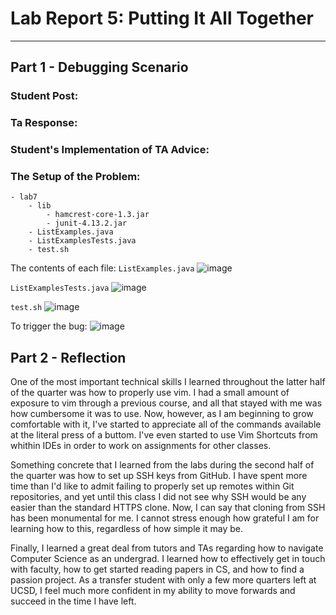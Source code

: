 # Lab Report 5: Putting It All Together
__________

## Part 1 - Debugging Scenario

### Student Post:

### Ta Response:

### Student's Implementation of TA Advice:

### The Setup of the Problem:

```
- lab7
    - lib
        - hamcrest-core-1.3.jar
        - junit-4.13.2.jar
    - ListExamples.java
    - ListExamplesTests.java
    - test.sh
```

The contents of each file:
`ListExamples.java`
![image](https://github.com/503525/cse15l-lab-reports/assets/22303922/8b2b7f53-498a-4ab1-b51e-83665dea3c59)

`ListExamplesTests.java`
![image](https://github.com/503525/cse15l-lab-reports/assets/22303922/b1f2dc32-f6c2-4e86-ad30-ea1f6a8e1f17)

`test.sh`
![image](https://github.com/503525/cse15l-lab-reports/assets/22303922/c673bcec-059d-4daa-8389-31aefc6ef14e)




To trigger the bug: 
![image](https://github.com/503525/cse15l-lab-reports/assets/22303922/f18a6308-5724-4872-a896-c1f05ff67f2f)



## Part 2 - Reflection

One of the most important technical skills I learned throughout the latter half of the quarter was how to properly use vim. I had a small amount of exposure to vim through a previous course, and all that stayed with me was how cumbersome it was to use. Now, however, as I am beginning to grow comfortable with it, I've started to appreciate all of the commands available at the literal press of a buttom. I've even started to use Vim Shortcuts from whithin IDEs in order to work on assignments for other classes. 

Something concrete that I learned from the labs during the second half of the quarter was how to set up SSH keys from GitHub. I have spent more time than I'd like to admit failing to properly set up remotes within Git repositories, and yet until this class I did not see why SSH would be any easier than the standard HTTPS clone. Now, I can say that cloning from SSH has been monumental for me. I cannot stress enough how grateful I am for learning how to this, regardless of how simple it may be.

Finally, I learned a great deal from tutors and TAs regarding how to navigate Computer Science as an undergrad. I learned how to effectively get in touch with faculty, how to get started reading papers in CS, and how to find a passion project. As a transfer student with only a few more quarters left at UCSD, I feel much more confident in my ability to move forwards and succeed in the time I have left.

